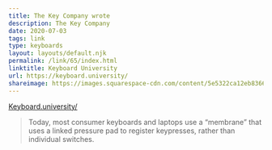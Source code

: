 ```yaml
---
title: The Key Company wrote
description: The Key Company
date: 2020-07-03
tags: link
type: keyboards
layout: layouts/default.njk
permalink: /link/65/index.html
linktitle: Keyboard University
url: https://keyboard.university/
shareimage: https://images.squarespace-cdn.com/content/5e5322ca12eb83660a2207ad/1586475465425-1OAIFPH9HLK2VL42SNE0/KeyboardUniversity_Logo.png?content-type=image%2Fpng
---
```


[Keyboard.university/](https://keyboard.university/)

> Today, most consumer keyboards and laptops use a “membrane” that uses a linked pressure pad to register keypresses, rather than individual switches.
